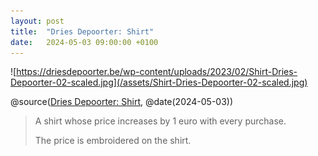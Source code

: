 ```yaml
---
layout: post
title:  "Dries Depoorter: Shirt"
date:   2024-05-03 09:00:00 +0100
---
```


![https://driesdepoorter.be/wp-content/uploads/2023/02/Shirt-Dries-Depoorter-02-scaled.jpg](/assets/Shirt-Dries-Depoorter-02-scaled.jpg)

@source([Dries Depoorter: Shirt](https://driesdepoorter.be/shirt/), @date(2024-05-03))

> A shirt whose price increases by 1 euro with every purchase.
> 
> The price is embroidered on the shirt.

